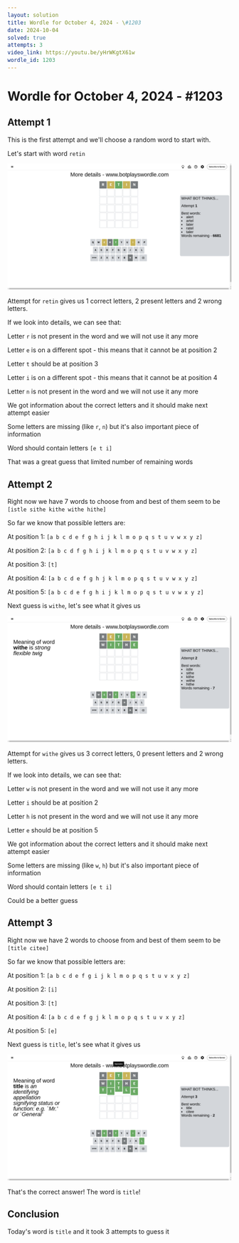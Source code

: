 ```yaml
---
layout: solution
title: Wordle for October 4, 2024 - \#1203
date: 2024-10-04
solved: true
attempts: 3
video_link: https://youtu.be/yHrWKgtX61w
wordle_id: 1203
---
```


# Wordle for October 4, 2024 - \#1203

## Attempt 1

This is the first attempt and we'll choose a random word to start with.

Let's start with word `retin`

![Attempt 1](2024-10-04/attempt-1.png)

Attempt for `retin` gives us 1 correct letters, 2 present letters and 2 wrong letters.

If we look into details, we can see that:

Letter `r` is not present in the word and we will not use it any more

Letter `e` is on a different spot - this means that it cannot be at position 2

Letter `t` should be at position 3

Letter `i` is on a different spot - this means that it cannot be at position 4

Letter `n` is not present in the word and we will not use it any more

We got information about the correct letters and it should make next attempt easier

Some letters are missing (like `r`, `n`) but it's also important piece of information

Word should contain letters `[e t i]`

That was a great guess that limited number of remaining words



## Attempt 2

Right now we have 7 words to choose from and best of them seem to be `[istle sithe kithe withe hithe]`

So far we know that possible letters are:

At position 1: `[a b c d e f g h i j k l m o p q s t u v w x y z]`

At position 2: `[a b c d f g h i j k l m o p q s t u v w x y z]`

At position 3: `[t]`

At position 4: `[a b c d e f g h j k l m o p q s t u v w x y z]`

At position 5: `[a b c d e f g h i j k l m o p q s t u v w x y z]`

Next guess is `withe`, let's see what it gives us

![Attempt 2](2024-10-04/attempt-2.png)

Attempt for `withe` gives us 3 correct letters, 0 present letters and 2 wrong letters.

If we look into details, we can see that:

Letter `w` is not present in the word and we will not use it any more

Letter `i` should be at position 2

Letter `h` is not present in the word and we will not use it any more

Letter `e` should be at position 5

We got information about the correct letters and it should make next attempt easier

Some letters are missing (like `w`, `h`) but it's also important piece of information

Word should contain letters `[e t i]`

Could be a better guess



## Attempt 3

Right now we have 2 words to choose from and best of them seem to be `[title citee]`

So far we know that possible letters are:

At position 1: `[a b c d e f g i j k l m o p q s t u v x y z]`

At position 2: `[i]`

At position 3: `[t]`

At position 4: `[a b c d e f g j k l m o p q s t u v x y z]`

At position 5: `[e]`

Next guess is `title`, let's see what it gives us

![Attempt 3](2024-10-04/attempt-3.png)

That's the correct answer! The word is `title`!

## Conclusion

Today's word is `title` and it took 3 attempts to guess it

